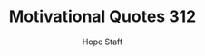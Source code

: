 ---
image: /assets/img/mq/mq_312_chesterton.png
title: Motivational Quotes 312
categories:
  - Motivational Quotes
author: Hope Staff
notes: Motivational Quotes 312
embed: >-
  EMBED_GOES_HERE
transcript: >-
  SOME LINES OF TEXT START HERE
---